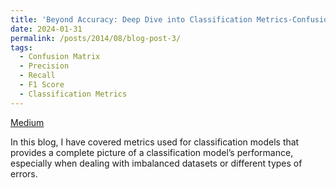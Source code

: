 ```yaml
---
title: 'Beyond Accuracy: Deep Dive into Classification Metrics-Confusion Matrix, Precision, Recall, F1Score'
date: 2024-01-31
permalink: /posts/2014/08/blog-post-3/
tags:
  - Confusion Matrix
  - Precision
  - Recall
  - F1 Score
  - Classification Metrics
---
```

[Medium]("https://medium.com/@nagrajdesaee/beyond-accuracy-deep-dive-into-classification-metrics-confusion-matrix-precision-recall-f1-1428d4e7f1d2")

In this blog, I have covered metrics used for classification models that provides a complete picture of a classification model’s performance, especially when dealing with imbalanced datasets or different types of errors. 
